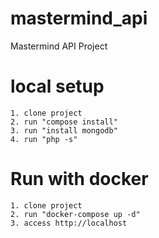 # mastermind_api
Mastermind API Project

# local setup
```
1. clone project
2. run "compose install"
3. run "install mongodb"
4. run "php -s"
```

# Run with docker
```
1. clone project
2. run "docker-compose up -d"
3. access http://localhost
```
